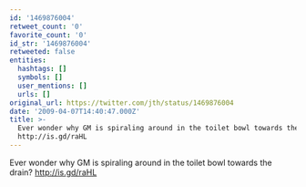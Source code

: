 ```yaml
---
id: '1469876004'
retweet_count: '0'
favorite_count: '0'
id_str: '1469876004'
retweeted: false
entities:
  hashtags: []
  symbols: []
  user_mentions: []
  urls: []
original_url: https://twitter.com/jth/status/1469876004
date: '2009-04-07T14:40:47.000Z'
title: >-
  Ever wonder why GM is spiraling around in the toilet bowl towards the drain? 
  http://is.gd/raHL
---
```


Ever wonder why GM is spiraling around in the toilet bowl towards the drain?  http://is.gd/raHL